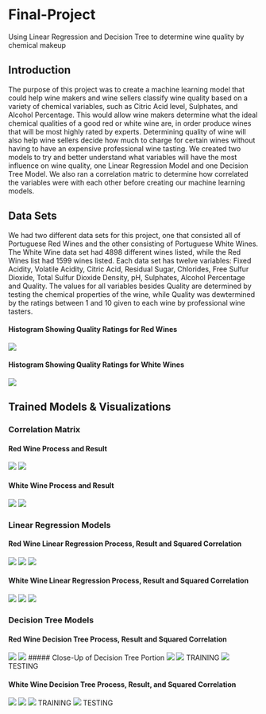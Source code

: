 # Final-Project
Using Linear Regression and Decision Tree to determine wine quality by chemical makeup

## Introduction
The purpose of this project was to create a machine learning model that could help wine makers and wine sellers classify wine quality based on a variety of chemical variables, such as Citric Acid level, Sulphates, and Alcohol Percentage. This would allow wine makers determine what the ideal chemical qualities of a good red or white wine are, in order produce wines that will be most highly rated by experts. Determining quality of wine will also help wine sellers decide how much to charge for certain wines without having to have an expensive professional wine tasting. We created two models to try and better understand what variables will have the most influence on wine quality, one Linear Regression Model and one Decision Tree Model. We also ran a correlation matric to determine how correlated the variables were with each other before creating our machine learning models. 
## Data Sets
We had two different data sets for this project, one that consisted all of Portuguese Red Wines and the other consisting of Portuguese White Wines. The White Wine data set had 4898 different wines listed, while the Red Wines list had 1599 wines listed. Each data set has twelve variables: Fixed Acidity, Volatile Acidity, Citric Acid, Residual Sugar, Chlorides, Free Sulfur Dioxide, Total Sulfur Dioxide Density, pH, Sulphates, Alcohol Percentage and Quality. The values for all variables besides Quality are determined by testing the chemical properties of the wine, while Quality was dewtermined by the ratings between 1 and 10 given to each wine by professional wine tasters. 
#### Histogram Showing Quality Ratings for Red Wines
<img src="redwinehisto.PNG">

#### Histogram Showing Quality Ratings for White Wines
<img src="whitewinehisto.PNG">

## Trained Models & Visualizations 

### Correlation Matrix

#### Red Wine Process and Result
<img src="corr_matrix_process_rw.PNG">
<img src="corr_matrix_rw.PNG">

#### White Wine Process and Result
<img src="corr_matrix_process_ww.PNG">
<img src="corr_matrix_ww.PNG">

### Linear Regression Models

#### Red Wine Linear Regression Process, Result and Squared Correlation
<img src="linear_reg_process_rw.PNG">
<img src="linear_reg_rw.PNG">
<img src="lin_reg_sc_rw.PNG">

#### White Wine Linear Regression Process, Result and Squared Correlation
<img src="linear_reg_process_ww.PNG">
<img src="linear_reg_ww.PNG">
<img src="lin_reg_sc_ww.PNG">

### Decision Tree Models 

#### Red Wine Decision Tree Process, Result and Squared Correlation
<img src="decison_tree_process_rw.PNG">
<img src="decision_tree_rw.PNG">
##### Close-Up of Decision Tree Portion
<img src="decisiontree_section_rw.PNG">
<img src="squared_corr_train_dt_rw.PNG"> TRAINING
<img src="squared_corr_test_dt_rw.PNG"> TESTING

#### White Wine Decision Tree Process, Result, and Squared Correlation 
<img src="dec_tree_process_ww .PNG">
<img src="decision_tree_ww.PNG">
<img src="squarred_corr_train_dt_ww.PNG"> TRAINING
<img src="squared_corr_test_dt_ww.PNG"> TESTING
